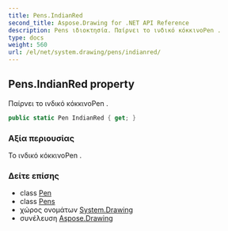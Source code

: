 ```yaml
---
title: Pens.IndianRed
second_title: Aspose.Drawing for .NET API Reference
description: Pens ιδιοκτησία. Παίρνει το ινδικό κόκκινοPen .
type: docs
weight: 560
url: /el/net/system.drawing/pens/indianred/
---
```

## Pens.IndianRed property

Παίρνει το ινδικό κόκκινοPen .

```csharp
public static Pen IndianRed { get; }
```

### Αξία περιουσίας

Το ινδικό κόκκινοPen .

### Δείτε επίσης

* class [Pen](../../pen/)
* class [Pens](../)
* χώρος ονομάτων [System.Drawing](../../pens/)
* συνέλευση [Aspose.Drawing](../../../)


